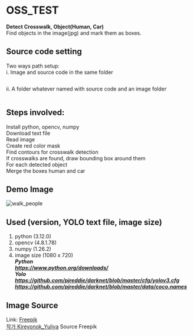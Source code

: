 # OSS_TEST  
**Detect Crosswalk, Object(Human, Car)**  
Find objects in the image(jpg) and mark them as boxes.

## Source code setting
Two ways path setup:  
i. Image and source code in the same folder  
``` python detect_crosswalk_human_car('walk_people.jpg')
```  
ii. A folder whatever named with source code and an image folder  
``` python detect_crosswalk_human_car('./image/walk_people.jpg')  
```  
## Steps involved:
Install python, opencv, numpy  
Download text file  
Read image  
Create red color mask  
Find contours for crosswalk detection  
If crosswalks are found, draw bounding box around them  
For each detected object  
Merge the boxes human and car

## Demo Image
![walk_people](https://github.com/puzzlelzzup/OSS_TEST/assets/95035903/399e4aba-3968-49e9-8410-7833215e589d)
## Used (version, YOLO text file, image size)
1. python (3.12.0)  
2. opencv (4.8.1.78)  
3. numpy (1.26.2)  
4. image size (1080 x 720)  
***Python  
https://www.python.org/downloads/  
Yolo  
https://github.com/pjreddie/darknet/blob/master/cfg/yolov3.cfg
https://github.com/pjreddie/darknet/blob/master/data/coco.names***

## Image Source
Link: [Freepik](https://kr.freepik.com/free-photo/stylish-young-couple-posing-outdoors-a-young-man-with-a-bristle-in-a-cap-with-a-girl-with-long-hair-happy-young-people-are-walking-around-the-city-portrait-close-up_1210198.htm#page=3&query=%EA%B1%B0%EB%A6%AC%EB%A5%BC%20%EA%B1%B7%EB%8A%94%20%EC%82%AC%EB%9E%8C%EB%93%A4&position=25&from_view=keyword&track=ais&uuid=d327b96e-8d01-4496-9e12-678e18186db2)  
<a href="https://kr.freepik.com/free-photo/stylish-young-couple-posing-outdoors-a-young-man-with-a-bristle-in-a-cap-with-a-girl-with-long-hair-happy-young-people-are-walking-around-the-city-portrait-close-up_1210198.htm#page=3&query=%EA%B1%B0%EB%A6%AC%EB%A5%BC%20%EA%B1%B7%EB%8A%94%20%EC%82%AC%EB%9E%8C%EB%93%A4&position=25&from_view=keyword&track=ais&uuid=d327b96e-8d01-4496-9e12-678e18186db2">작가 Kireyonok_Yuliya</a> Source Freepik
